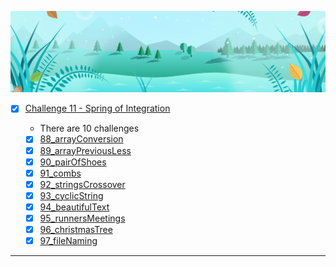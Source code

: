 ![arcade-core-11-spring-of-int](arcade-core-11-spring-of-int.png)

- [x] [Challenge 11 - Spring of Integration]()

  - There are 10 challenges
  - [x] [88_arrayConversion]()
  - [x] [89_arrayPreviousLess]()
  - [x] [90_pairOfShoes]()
  - [x] [91_combs]()
  - [x] [92_stringsCrossover]()
  - [x] [93_cyclicString]()
  - [x] [94_beautifulText]()
  - [x] [95_runnersMeetings]()
  - [x] [96_christmasTree]()
  - [x] [97_fileNaming]()

-------------




